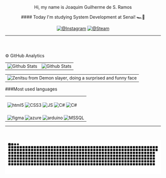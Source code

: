 
<body>
  <header>
    <div>
<p>Hi, my name is Joaquim Guilherme de S. Ramos</p>
<p>#### Today I'm studying System Development at Senai! 🏎️💨 </p>
  
[![@Instagram](https://img.shields.io/badge/Instagram-E4405F?style=for-the-badge&logo=instagram&logoColor=white)](https://www.instagram.com/joaquimgsr/)
[![@Steam](https://img.shields.io/badge/Steam-000000?style=for-the-badge&logo=steam&logoColor=white
)](https://steamcommunity.com/id/jocaquim)
</div>
<hr/>
  </header>
  ⚙️ GitHub Analytics

<table>
  <tr>
    <td>
      <img
        align="left"
        src="https://github-readme-stats.vercel.app/api?username=Joaquimtxt&show_icons=true&theme=dark&hide_border=true"
        alt="Github Stats"
      />
    </td>
    <td>
      <img
        align="left"
        src="https://github-readme-stats.vercel.app/api/top-langs/?username=Joaquimtxt&layout=compact&theme=dark&hide_border=true"
        alt="Github Stats"
      />
    </td>
  </tr>
</table>

<table>
  <tr>
    <td>  
      <img alt="Zenitsu from Demon slayer, doing a surprised and funny face" src="https://static1.srcdn.com/wordpress/wp-content/uploads/2022/08/Zenitsu-from-Demon-Slayer.jpg" width="834" height="417"> 
</td>

  </tr>
</table>


###Most used languages
<table>
  <tr>
    <td>
<div style="display: inline_block"><br>
  <img align="center" alt="html5" src="https://img.shields.io/badge/HTML5-E34F26?style=for-the-badge&logo=html5&logoColor=white">
  <img align="center" alt="CSS3" src="https://img.shields.io/badge/CSS3-1572B6?style=for-the-badge&logo=css3&logoColor=white">
  <img align="center" alt="JS" src="https://img.shields.io/badge/JavaScript-F7DF1E?style=for-the-badge&logo=javascript&logoColor=black">
   <img align="center" alt="C#" src="https://img.shields.io/badge/C%23-239120?style=for-the-badge&logo=c-sharp&logoColor=white">
     <img align="center" alt="C#" src="https://img.shields.io/badge/Bootstrap-563D7C?style=for-the-badge&logo=bootstrap&logoColor=white">
</div>
      </td>
    </tr>
    <tr>
    <td>
  <div style="display: inline_block"><br>
         <img align="center" alt="figma" src="https://img.shields.io/badge/figma-%23F24E1E.svg?style=for-the-badge&logo=figma&logoColor=white">
  <img align="center" alt="azure" src="https://img.shields.io/badge/azure-%230072C6.svg?style=for-the-badge&logo=microsoftazure&logoColor=white">
     <img align="center" alt="arduino" src="https://img.shields.io/badge/-Arduino-00979D?style=for-the-badge&logo=Arduino&logoColor=white">
    <img align="center" alt="MSSQL" src="https://img.shields.io/badge/Microsoft%20SQL%20Server-CC2927?style=for-the-badge&logo=microsoft%20sql%20server&logoColor=white">  
  </div>
      </td>
    </tr>
</table>
<hr/>
</br>

![snake gif](https://github.com/Joaquimtxt/Joaquimtxt/blob/output/github-contribution-grid-snake-dark.svg) 
</body>




